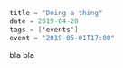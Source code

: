 ```meta
title = "Doing a thing"
date = 2019-04-20
tags = ['events']
event = "2019-05-01T17:00"
```
bla bla
